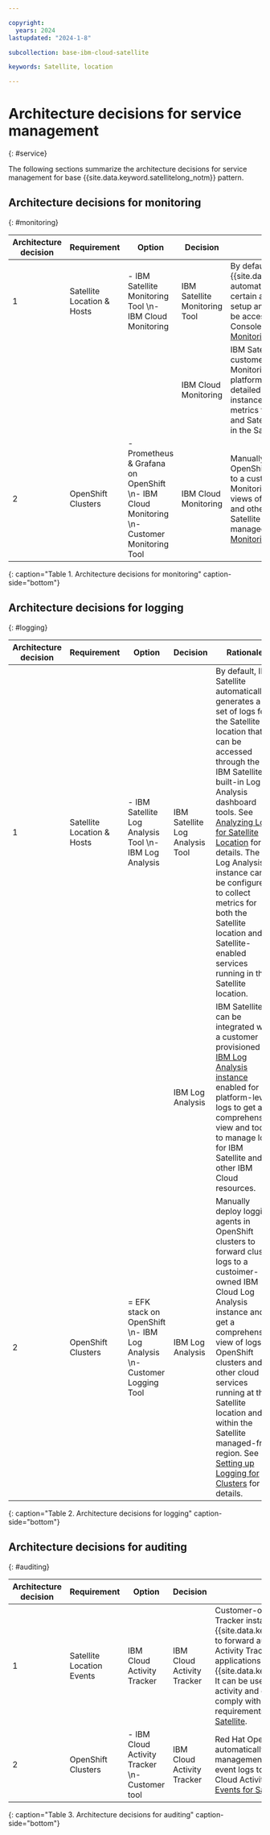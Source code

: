 ```yaml
---

copyright:
  years: 2024
lastupdated: "2024-1-8"

subcollection: base-ibm-cloud-satellite

keywords: Satellite, location

---
```


# Architecture decisions for service management
{: #service}

The following sections summarize the architecture decisions for service management for base {{site.data.keyword.satellitelong_notm}} pattern.

## Architecture decisions for monitoring
{: #monitoring}

| Architecture decision | Requirement | Option | Decision | Rationale |
|---|---|---|---|---|
| 1 | Satellite Location & Hosts | - IBM Satellite Monitoring Tool \n- IBM Cloud Monitoring |	IBM Satellite Monitoring Tool | By default, {{site.data.keyword.satellitelong_notm}} automatically monitors and resolves certain alerts for the Satellite location setup and host infrastructure that can be accessed through IBM Satellite Console and CLI. See [Default Monitoring for Satellite](https://cloud.ibm.com/docs/satellite?topic=satellite-monitor) for details. |
| | | | IBM Cloud Monitoring | IBM Satellite can be integrated with a customer-owned IBM Cloud Monitoring instance enabled for platform-level metrics to provide more detailed metrics. The Monitoring instance can be configured to collect metrics for both the Satellite location and Satellite-enabled services running in the Satellite location. |
| 2 | OpenShift Clusters | - Prometheus & Grafana on OpenShift \n- IBM Cloud Monitoring \n- Customer Monitoring Tool | IBM Cloud Monitoring | Manually deploy monitoring agents in OpenShift clusters to forward metrics to a customer-owned IBM Cloud Monitoring instance and get unified views of metrics for OpenShift clusters and other cloud services running at the Satellite location and within the Satellite managed-from region.  See [Setting up Monitoring for Clusters](https://cloud.ibm.com/docs/satellite?topic=satellite-monitor) for details. |
{: caption="Table 1. Architecture decisions for monitoring" caption-side="bottom"}

## Architecture decisions for logging
{: #logging}

| Architecture decision | Requirement | Option | Decision | Rationale |
|---|---|---|---|---|
| 1 | Satellite Location & Hosts | - IBM Satellite Log Analysis Tool \n- IBM Log Analysis | IBM Satellite Log Analysis Tool | By default, IBM Satellite automatically generates a set of logs for the Satellite location that can be accessed through the IBM Satellite built-in Log Analysis dashboard tools. See [Analyzing Logs for Satellite Location](https://cloud.ibm.com/docs/satellite?topic=satellite-health) for details. The Log Analysis instance can be configured to collect metrics for both the Satellite location and Satellite-enabled services running in the Satellite location. |
| | | | IBM Log Analysis | IBM Satellite can be integrated with a customer provisioned [IBM Log Analysis instance](https://cloud.ibm.com/docs/satellite?topic=satellite-health) enabled for platform-level logs to get a comprehensive view and tools to manage logs for IBM Satellite and other IBM Cloud resources. |
| 2 | OpenShift Clusters | = EFK stack on OpenShift \n- IBM Log Analysis \n- Customer Logging Tool | IBM Log Analysis | Manually deploy logging agents in OpenShift clusters to forward cluster logs to a custoimer-owned IBM Cloud Log Analysis instance and get a comprehensive view of logs for OpenShift clusters and other cloud services running at the Satellite location and within the Satellite managed-from region.  See [Setting up Logging for Clusters](https://cloud.ibm.com/docs/satellite?topic=satellite-health) for details. |
{: caption="Table 2. Architecture decisions for logging" caption-side="bottom"}

## Architecture decisions for auditing
{: #auditing}

| Architecture decision | Requirement | Option | Decision | Rationale |
|---|---|---|---|---|
| 1 | Satellite Location Events | IBM Cloud Activity Tracker | IBM Cloud Activity Tracker | Customer-owned IBM Cloud Activity Tracker instance for {{site.data.keyword.satellitelong_notm}} to forward audit events. IBM Cloud Activity Tracker tracks how users and applications interact with {{site.data.keyword.satellitelong_notm}}. It can be used to investigate abnormal activity and critical actions and to comply with regulatory audit requirements. See [Auditing events for Satellite](https://cloud.ibm.com/docs/satellite?topic=satellite-at_events). |
| 2 | OpenShift Clusters | - IBM Cloud Activity Tracker \n- Customer tool | IBM Cloud Activity Tracker | Red Hat OpenShift on IBM Cloud automatically generates cluster management events and forwards these event logs to a customer-owned IBM Cloud Activity Tracker instance. See [Events for Satellite Clusters](https://cloud.ibm.com/docs/satellite?topic=satellite-at_events). |
{: caption="Table 3. Architecture decisions for auditing" caption-side="bottom"}
